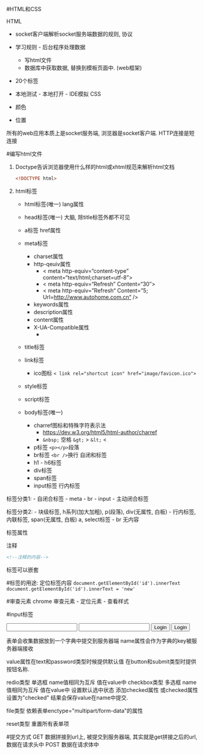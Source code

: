 #HTML和CSS

HTML

  -  socket客户端解析socket服务端数据的规则, 协议
  -  学习规则
    -  后台程序处理数据
        - 写html文件
        - 数据库中获取数据, 替换到模板页面中. (web框架)
  -  20个标签
  -  本地测试
    -  本地打开
    -  IDE模拟
CSS

  - 颜色
  - 位置

所有的web应用本质上是socket服务端, 浏览器是socket客户端.
HTTP连接是短连接

#编写html文件
1. Doctype告诉浏览器使用什么样的html或xhtml规范来解析html文档

    ```html
    <!DOCTYPE html>
    ```
2. html标签
    - html标签(唯一)  lang属性
    - head标签(唯一)    大脑, 除title标签外都不可见
    
    - a标签  href属性
    - meta标签    
        - charset属性
        - http-qeuiv属性  
            - < meta http-equiv=“content-type” content=“text/html;charset=utf-8”>
            - < meta http-equiv=“Refresh” Content=“30″>
            - < meta http-equiv=”Refresh“ Content=”5; Url=http://www.autohome.com.cn“ />
        - keywords属性
        - description属性
        - content属性
        - X-UA-Compatible属性
            - <meta http-equiv="X-UA-Compatible" content="IE=EmulateIE7" /> 
    - title标签
    - link标签
        - ico图标 `< link rel="shortcut icon" href="image/favicon.ico">` 
    - style标签
    - script标签

    - body标签(唯一)
        - charref图标和特殊字符表示法
            - https://dev.w3.org/html5/html-author/charref 
            - `&nbsp;` 空格 `&gt;` > `&lt;` <
        - p标签   `<p></p>`段落
        - br标签 `<br />`换行 自闭和标签
        - h1 - h6标签
        - div标签
        - span标签
        - input标签   行内标签

标签分类1:
    - 自闭合标签
        - meta
        - br
        - input
    - 主动闭合标签

标签分类2:
    - 块级标签, h系列(加大加粗), p(段落), div(无属性, 白板)
    - 行内标签, 内联标签, span(无属性, 白板) a, select标签
    - br 无内容

标签属性

注释

```html
<!--注释的内容-->
```

标签可以嵌套

#标签的用途:
定位标签内容
`document.getElementById('id').innerText`
`document.getElementById('id').innerText = 'new'`

#审查元素
chrome 审查元素
    - 定位元素
    - 查看样式

#input标签
<form action='http://www.baidu.com/index' method="get">
    <input type="text"/>
    <input type="password"/>
    <input type="button" value="Login"/>
    <input type="submit" value="Login"/>
</form>

表单会收集数据放到一个字典中提交到服务器端
name属性会作为字典的key被服务器端接收

value属性在text和password类型时候提供默认值
在button和submit类型时提供按钮名称.

redio类型 单选框 name值相同为互斥 值在value中
checkbox类型 多选框 name值相同为互斥 值在value中
设置默认选中状态 添加checked属性 或checked属性设置为"checked"
结果会保存value在name中提交.

file类型
依赖表单enctype="multipart/form-data"的属性

reset类型
重置所有表单项

#提交方式
GET 数据拼接到url上, 被提交到服务器端, 其实就是get拼接之后的url, 数据在请求头中
POST 数据在请求体中

